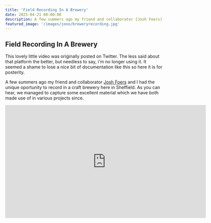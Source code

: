 ```yaml
---
title: 'Field Recording In A Brewery'
date: 2025-04-21 00:00:00
description: A few summers ago my friend and collaborator [Josh Foers](https://www.joshfoersgameaudio.co.uk/) and I had the unique oportunity to record in a craft brewery here in Sheffield.
featured_image: '/images/jono/breweryrecording.jpg'
---
```



## Field Recording In A Brewery

This lovely little video was originally posted on Twitter. The less said about that platform the better, but needless to say, i'm no longer using it. It seemed a shame to lose a nice bit of documentation like this so here it is for posterity. 

A few summers ago my friend and collaborator [Josh Foers](https://www.joshfoersgameaudio.co.uk/) and I had the unique oportunity to record in a craft brewery here in Sheffield. As you can hear, we managed to capture some excellent material which we have both made use of in various projects since.

<iframe src="https://www.youtube.com/embed/6dLZuYvoO3Q?si=AU5dmB3Q09B3flJD" width="640" height="360" frameborder="0" allowfullscreen></iframe>




